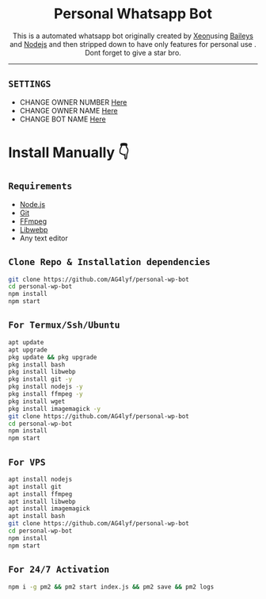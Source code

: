<h1 align="center">Personal Whatsapp Bot<br></h1>


<p align="center">
This is a automated whatsapp bot originally created by <a href="https://github.com/DGXeon" target="_blank">Xeon</a>using <a href="https://github.com/adiwajshing/Baileys" target="_blank">Baileys</a> and <a href="https://github.com/nodejs" target="_blank">Nodejs</a>  and then stripped down to have only features for personal use . Dont forget to give a star bro.
</p>


------
## `SETTINGS`

- CHANGE OWNER NUMBER [Here](https://github.com/DGXeon/CheemsBot-MD2/blob/master/config/config.json#L26)
- CHANGE OWNER NAME [Here](https://github.com/DGXeon/CheemsBot-MD2/blob/master/config/config.json#L37)
- CHANGE BOT NAME [Here](https://github.com/DGXeon/CheemsBot-MD2/blob/master/config/config.json#L28)


# Install Manually 👇
## `Requirements`
* [Node.js](https://nodejs.org/en/)
* [Git](https://git-scm.com/downloads)
* [FFmpeg](https://github.com/BtbN/FFmpeg-Builds/releases/download/autobuild-2020-12-08-13-03/ffmpeg-n4.3.1-26-gca55240b8c-win64-gpl-4.3.zip)
* [Libwebp](https://developers.google.com/speed/webp/download)
* Any text editor
## `Clone Repo & Installation dependencies`
```bash
git clone https://github.com/AG4lyf/personal-wp-bot
cd personal-wp-bot
npm install
npm start
```
## `For Termux/Ssh/Ubuntu`
```bash
apt update
apt upgrade
pkg update && pkg upgrade
pkg install bash
pkg install libwebp
pkg install git -y
pkg install nodejs -y 
pkg install ffmpeg -y 
pkg install wget
pkg install imagemagick -y
git clone https://github.com/AG4lyf/personal-wp-bot
cd personal-wp-bot
npm install
npm start
```
## `For VPS`
```bash
apt install nodejs 
apt install git 
apt install ffmpeg 
apt install libwebp 
apt install imagemagick
apt install bash
git clone https://github.com/AG4lyf/personal-wp-bot
cd personal-wp-bot
npm install
npm start
```
## `For 24/7 Activation`
```bash
npm i -g pm2 && pm2 start index.js && pm2 save && pm2 logs
```

